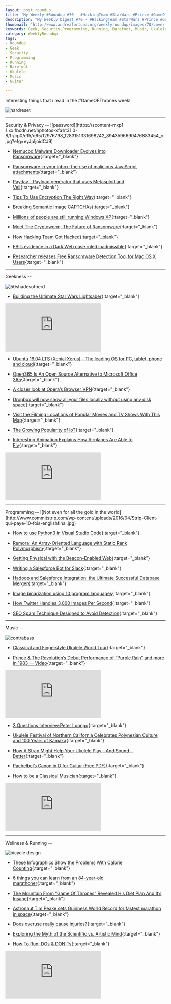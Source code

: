 ```yaml
---
layout: post_roundup
title: "My Weekly #Roundup #70 - #HackingTeam #StarWars #Prince #GameOfThrones"
description: "My Weekly Digest #70 - #HackingTeam #StarWars #Prince #GameOfThrones"
thumbnail: "http://www.andreafortuna.org/weeklyroundup/images/70/cover.jpg"
keywords: Geek, Security,Programming, Running, Barefoot, Music, ukulele, transcription, guitar, GameOfThrones, hackingteam, ransomware
category: WeeklyRoundup
tags: 
- Roundup
- Geek
- Security
- Programming
- Running
- Barefoot
- Ukulele
- Music
- Guitar

---
```

Interesting things that i read in the #GameOFThrones week!

![hardreset](http://www.andreafortuna.org/weeklyroundup/images/70/cover.jpg)
<!-- more -->
<hr/>
Security & Privacy
--
![password](https://scontent-mxp1-1.xx.fbcdn.net/hphotos-xfa1/t31.0-8/fr/cp0/e15/q65/12976798_1283151331698242_8943596690476883454_o.jpg?efg=eyJpIjoidCJ9)

- [Nemucod Malware Downloader Evolves into Ransomware](https://www.infosecisland.com/blogview/24754-Nemucod-Malware-Downloader-Evolves-into-Ransomware.html){:target="_blank"}

- [Ransomware in your inbox: the rise of malicious JavaScript attachments](https://nakedsecurity.sophos.com/2016/04/26/ransomware-in-your-inbox-the-rise-of-malicious-javascript-attachments/){:target="_blank"}

- [Payday - Payload generator that uses Metasploit and Veil](http://www.kitploit.com/2016/04/payday-payload-generator-that-uses.html){:target="_blank"}

- [Tips To Use Encryption The Right Way](http://cloudtweaks.com/2016/04/tips-use-encryption-right-way/){:target="_blank"}

- [Breaking Semantic Image CAPTCHAs](https://www.schneier.com/blog/archives/2016/04/breaking_semant.html){:target="_blank"}

- [Millions of people are still running Windows XP](http://nakedsecurity.sophos.com/2016/04/11/millions-of-people-are-still-running-windows-xp){:target="_blank"}

- [Meet The Cryptoworm, The Future of Ransomware](http://threatpost.com/meet-the-cryptoworm-the-future-of-ransomware/117330/){:target="_blank"}

- [How Hacking Team Got Hacked](https://packetstormsecurity.com/news/view/26551/How-Hacking-Team-Got-Hacked.html){:target="_blank"}

- [FBI’s evidence in a Dark Web case ruled inadmissible](http://thenextweb.com/us/2016/04/21/judge-dismisses-fbis-evidence-child-sexual-abuse-case-obtained-malware/){:target="_blank"}

- [Researcher releases Free Ransomware Detection Tool for Mac OS X Users](http://thehackernews.com/2016/04/ransomware-detection-tool.html){:target="_blank"}


<hr/>
Geekness
--

![50shadesofnerd](https://www.geeksaresexy.net/wp-content/uploads/2016/04/50-nerds-of-grey-01.jpg)

- [Building the Ultimate Star Wars Lightsaber](https://www.geeksaresexy.net/2016/04/19/building-uuate-star-wars-lightsaber/){:target="_blank"}

<div class="video-container">
<iframe src="https://www.youtube.com/embed/W7ImIzJJGEA" frameborder="0" allowfullscreen></iframe>
</div>

- [Ubuntu 16.04 LTS (Xenial Xerus) - The leading OS for PC, tablet, phone and cloud](http://www.kitploit.com/2016/04/ubuntu-1604-lts-xenial-xerus-leading-os.html){:target="_blank"}

- [Open365 Is An Open Source Alternative to Microsoft Office 365](http://lifehacker.com/open365-is-an-open-source-alternative-to-microsoft-offi-1772845018){:target="_blank"}

- [A closer look at Opera’s Browser VPN](http://www.ghacks.net/2016/04/26/a-closer-look-at-operas-browser-vpn/){:target="_blank"}

- [Dropbox will now show all your files locally without using any disk space](http://arstechnica.com/information-technology/2016/04/dropboxs-project-infinite-shows-all-your-files-locally-without-using-any-disk-space/){:target="_blank"}

- [Visit the Filming Locations of Popular Movies and TV Shows With This Map](http://lifehacker.com/visit-the-filming-locations-of-popular-movies-and-tv-sh-1772369291?utm_campaign=socialflow_lifehacker_facebook&utm_source=lifehacker_facebook&utm_medium=socialflow){:target="_blank"}

- [The Growing Popularity of IoT](http://cloudtweaks.com/2016/04/growing-popularity-iot/){:target="_blank"}

- [Interesting Animation Explains How Airplanes Are Able to Fly](http://sploid.gizmodo.com/interesting-animation-explains-how-airplanes-are-able-t-1772075731){:target="_blank"}

<div class="video-container">
<iframe src="https://www.youtube.com/embed/URJWcceup8A" frameborder="0" allowfullscreen></iframe>
</div>


<hr/>
Programming
--
![Not even for all the gold in the world](http://www.commitstrip.com/wp-content/uploads/2016/04/Strip-Client-qui-paye-10-fois-englishfinal.jpg)

- [How to use Python3 in Visual Studio Code](http://www.codeproject.com/Tips/1094003/How-to-use-Python-in-Visual-Studio-Code){:target="_blank"}

- [Remora: An Array-Oriented Language with Static Rank Polymorphism](http://lambda-the-ultimate.org/node/5329){:target="_blank"}

- [Getting Physical with the Beacon-Enabled Web](http://developer.telerik.com/featured/getting-physical-beacon-enabled-web/){:target="_blank"}

- [Writing a Salesforce Bot for Slack](http://coenraets.org/blog/2016/04/salesforce-slack-bot/){:target="_blank"}

- [Hadoop and Salesforce Integration: the Ultimate Successful Database Merger](http://highscalability.com/blog/2016/4/18/hadoop-and-salesforce-integration-the-ultimate-successful-da.html){:target="_blank"}

- [Image binarization using 10 program languages](http://www.codeproject.com/Articles/1094534/Image-binarization-using-program-languages){:target="_blank"}

- [How Twitter Handles 3,000 Images Per Second](http://highscalability.com/blog/2016/4/20/how-twitter-handles-3000-images-per-second.html){:target="_blank"}

- [SEO Spam Technique Designed to Avoid Detection](https://blog.sucuri.net/2016/04/seo-spam-technique-avoid-detection.html){:target="_blank"}

<hr/>
Music
--

![contrabass](https://media.giphy.com/media/AC1S1bSxG7p1m/giphy.gif)

- [Classical and Fingerstyle Ukulele World Tour](http://ukulelelanguages.com/ukulele-world-tour/classical-and-fingerstyle-ukulele-world-tour/){:target="_blank"}

- [Prince & The Revolution’s Debut Performance of “Purple Rain” and more in 1983 — Video](http://forgottenguitar.com/2016/04/27/prince-the-revolutions-debut-performance-of-purple-rain-and-more-in-1983-video/){:target="_blank"}

<div class="video-container">
<iframe src="https://www.youtube.com/embed/s-O-LsD7czo" frameborder="0" allowfullscreen></iframe>
</div>

- [3 Questions Interview:Peter Luongo](http://www.playukulelebyear.com/3-questions-interview/3-questions-interviewpeter-luongo/){:target="_blank"}

- [Ukulele Festival of Northern California Celebrates Polynesian Culture and 100 Years of Kamaka](http://www.ukulelemag.com/stories/news/ukulele-festival-of-northern-california-celebrates-polynesian-culture-and-100-years-of-kamaka){:target="_blank"}

- [How A Strap Might Help Your Ukulele Play—And Sound—Better](http://www.ukulelemag.com/gear-reviews/how-a-strap-might-help-your-ukulele-play-and-sound-better){:target="_blank"}

- [Pachelbel’s Canon in D for Guitar (Free PDF)](http://www.thisisclassicalguitar.com/pachelbels-canon-in-d-for-guitar-free-pdf/){:target="_blank"}

- [How to be a Classical Musician](https://www.youtube.com/watch?v=qi4V6gY8Wf8){:target="_blank"}

<div class="video-container">
<iframe src="https://www.youtube.com/embed/qi4V6gY8Wf8" frameborder="0" allowfullscreen></iframe>
</div>


<hr/>
Wellness & Running  
--

![bicycle design](http://imgs.xkcd.com/comics/timeline_of_bicycle_design.png)

- [These Infographics Show the Problems With Calorie Counting](http://vitals.lifehacker.com/these-infographics-show-the-problems-with-calorie-count-1771540530){:target="_blank"}

- [6 things you can learn from an 84-year-old marathoner](http://www.runnersworld.co.uk/community/6-things-you-can-learn-from-an-84yearold-marathoner/14827.html){:target="_blank"}

- [The Mountain From “Game Of Thrones” Revealed His Diet Plan And It’s Insane](https://www.buzzfeed.com/andyneuenschwander/the-mountain-from-game-of-thrones-revealed-his-diet-plan-and){:target="_blank"}

- [Astronaut Tim Peake sets Guinness World Record for fastest marathon in space](http://www.runnersworld.co.uk/events/astronaut-tim-peake-sets-guinness-world-record-for-fastest-marathon-in-space/14853.html){:target="_blank"}

- [Does overuse really cause injuries?](http://www.runnersworld.co.uk/health/does-overuse-really-cause-injuries/14849.html){:target="_blank"}

- [Exploring the Myth of the Scientific vs. Artistic Mind](http://lifehacker.com/exploring-the-myth-of-the-scientific-vs-artistic-mind-1772317368){:target="_blank"}

- [How To Run: DOs & DON'Ts](https://www.youtube.com/watch?v=8XiwtiDTlYU){:target="_blank"}

<div class="video-container">
<iframe src="https://www.youtube.com/embed/8XiwtiDTlYU" frameborder="0" allowfullscreen></iframe>
</div>



